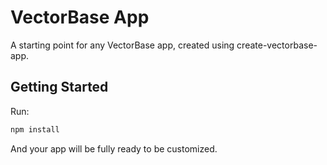# VectorBase App
A starting point for any VectorBase app, created using create-vectorbase-app.

## Getting Started
Run:
```bash
npm install
```
And your app will be fully ready to be customized.

